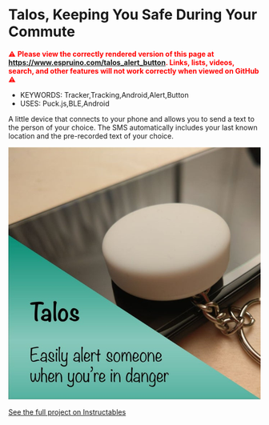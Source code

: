 <!--- Copyright (c) 2019 Gordon Williams, Pur3 Ltd. See the file LICENSE for copying permission. -->
Talos, Keeping You Safe During Your Commute
===============================

<span style="color:red">:warning: **Please view the correctly rendered version of this page at https://www.espruino.com/talos_alert_button. Links, lists, videos, search, and other features will not work correctly when viewed on GitHub** :warning:</span>

* KEYWORDS: Tracker,Tracking,Android,Alert,Button
* USES: Puck.js,BLE,Android

A little device that connects to your phone and allows you to send a text to the person of your choice. The SMS automatically includes your last known location and the pre-recorded text of your choice. 

![](talos_alert_button.jpg)

[See the full project on Instructables](https://www.instructables.com/id/Talos-Keeping-You-Safe-During-Your-Commute/)
